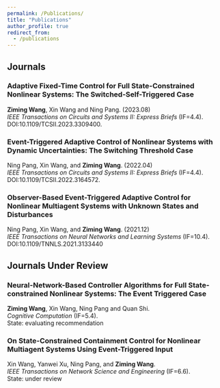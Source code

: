 ```yaml
---
permalink: /Publications/
title: "Publications"
author_profile: true
redirect_from: 
  - /publications
---
```



## Journals
### Adaptive Fixed-Time Control for Full State-Constrained Nonlinear Systems: The Switched-Self-Triggered Case  
**Ziming Wang**, Xin Wang and Ning Pang. (2023.08)  
*IEEE Transactions on Circuits and Systems II: Express Briefs* (IF=4.4).  
DOI:10.1109/TCSII.2023.3309400.

### Event-Triggered Adaptive Control of Nonlinear Systems with Dynamic Uncertainties: The Switching Threshold Case  
Ning Pang, Xin Wang, and **Ziming Wang**. (2022.04)   
*IEEE Transactions on Circuits and Systems II: Express Briefs* (IF=4.4).  
DOI:10.1109/TCSII.2022.3164572.

### Observer-Based Event-Triggered Adaptive Control for Nonlinear Multiagent Systems with Unknown States and Disturbances  
Ning Pang, Xin Wang, and **Ziming Wang**. (2021.12)  
*IEEE Transactions on Neural Networks and Learning Systems* (IF=10.4).  
DOI:10.1109/TNNLS.2021.3133440

## Journals Under Review
### Neural-Network-Based Controller Algorithms for Full State-constrained Nonlinear Systems: The Event Triggered Case
**Ziming Wang**, Xin Wang, Ning Pang and Quan Shi.  
*Cognitive Computation* (IF=5.4).  
State: evaluating recommendation

### On State-Constrained Containment Control for Nonlinear Multiagent Systems Using Event-Triggered Input
Xin Wang, Yanwei Xu, Ning Pang, and **Ziming Wang**.  
*IEEE Transactions on Network Science and Engineering* (IF=6.6).  
State: under review
